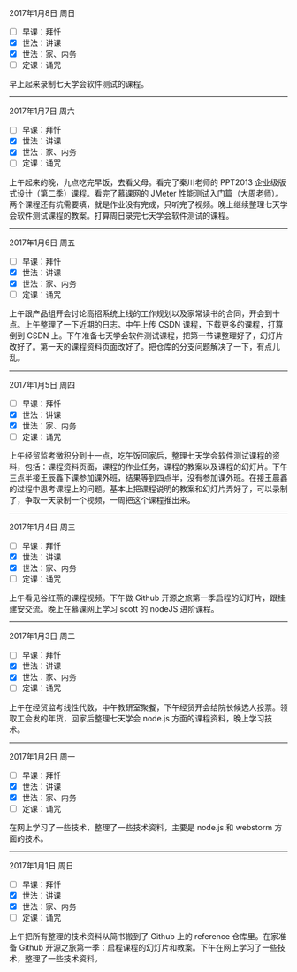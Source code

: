 2017年1月8日 周日
- [ ] 早课：拜忏
- [x] 世法：讲课
- [x] 世法：家、内务
- [ ] 定课：诵咒

早上起来录制七天学会软件测试的课程。

---
2017年1月7日 周六
- [ ] 早课：拜忏
- [x] 世法：讲课
- [x] 世法：家、内务
- [ ] 定课：诵咒

上午起来的晚，九点吃完早饭，去看父母。看完了秦川老师的 PPT2013 企业级版式设计（第二季）课程。看完了慕课网的 JMeter 性能测试入门篇（大周老师）。两个课程还有坑需要填，就是作业没有完成，只听完了视频。晚上继续整理七天学会软件测试课程的教案。打算周日录完七天学会软件测试的课程。

---
2017年1月6日 周五
- [ ] 早课：拜忏
- [x] 世法：讲课
- [x] 世法：家、内务
- [ ] 定课：诵咒

上午跟产品组开会讨论高招系统上线的工作规划以及家常读书的合同，开会到十点。上午整理了一下近期的日志。中午上传 CSDN 课程，下载更多的课程，打算倒到 CSDN 上。下午准备七天学会软件测试课程，把第一节课整理好了，幻灯片改好了。第一天的课程资料页面改好了。把仓库的分支问题解决了一下，有点儿乱。

---
2017年1月5日 周四
- [ ] 早课：拜忏
- [x] 世法：讲课
- [x] 世法：家、内务
- [ ] 定课：诵咒

上午经贸监考微积分到十一点，吃午饭回家后，整理七天学会软件测试课程的资料，包括：课程资料页面，课程的作业任务，课程的教案以及课程的幻灯片。下午三点半接王辰鑫下课参加课外班，结果等到四点半，没有参加课外班。在接王晨鑫的过程中思考课程上的问题。基本上把课程说明的教案和幻灯片弄好了，可以录制了，争取一天录制一个视频，一周把这个课程推出来。

---
2017年1月4日 周三
- [ ] 早课：拜忏
- [x] 世法：讲课
- [x] 世法：家、内务
- [ ] 定课：诵咒

上午看见谷红燕的课程视频。下午做 Github 开源之旅第一季启程的幻灯片，跟桂建安交流。晚上在慕课网上学习 scott 的 nodeJS 进阶课程。

---
2017年1月3日 周二
- [ ] 早课：拜忏
- [x] 世法：讲课
- [x] 世法：家、内务
- [ ] 定课：诵咒

上午在经贸监考线性代数，中午教研室聚餐，下午经贸开会给院长候选人投票。领取工会发的年货，回家后整理七天学会 node.js 方面的课程资料，晚上学习技术。

---
2017年1月2日 周一
- [ ] 早课：拜忏
- [x] 世法：讲课
- [x] 世法：家、内务
- [ ] 定课：诵咒

在网上学习了一些技术，整理了一些技术资料，主要是 node.js 和 webstorm 方面的技术。

---
2017年1月1日 周日
- [ ] 早课：拜忏
- [x] 世法：讲课
- [x] 世法：家、内务
- [ ] 定课：诵咒

上午把所有整理的技术资料从简书搬到了 Github 上的 reference 仓库里。在家准备 Github 开源之旅第一季：启程课程的幻灯片和教案。下午在网上学习了一些技术，整理了一些技术资料。
